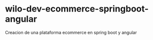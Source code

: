 # wilo-dev-ecommerce-springboot-angular
Creacion de una plataforma ecommerce en spring boot y angular
